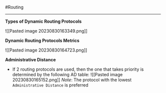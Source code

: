 #Routing 
***

**Types of Dynamic Routing Protocols**

![[Pasted image 20230830163349.png]]

**Dynamic Routing Protocols Metrics**

![[Pasted image 20230830164723.png]]

**Administrative Distance**
- If 2 routing protocols are used, then the one that takes priority is determined by the following AD table:
![[Pasted image 20230830165152.png]]
*Note*: The protocol with the lowest `Administrative Distance` is preferred